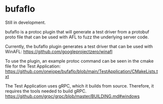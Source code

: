 # bufaflo

Still in development.

bufaflo is a protoc plugin that will generate a test driver from a protobuf proto file that can be used with AFL to fuzz the 
underlying server code.

Currently, the bufaflo plugin generates a test driver that can be used with WinAFL: https://github.com/googleprojectzero/winafl

To use the plugin, an example protoc command can be seen in the cmake file for the Test Application: https://github.com/onejope/bufaflo/blob/main/TestApplication/CMakeLists.txt

The Test Application uses gRPC, which it builds from source.  Therefore, it requires the tools needed to build gRPC.
https://github.com/grpc/grpc/blob/master/BUILDING.md#windows

